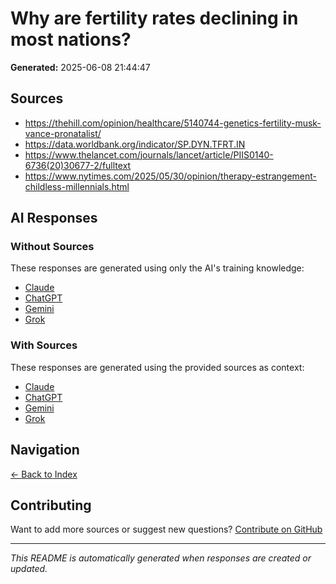 # Why are fertility rates declining in most nations?

**Generated:** 2025-06-08 21:44:47

## Sources

* https://thehill.com/opinion/healthcare/5140744-genetics-fertility-musk-vance-pronatalist/
* https://data.worldbank.org/indicator/SP.DYN.TFRT.IN
* https://www.thelancet.com/journals/lancet/article/PIIS0140-6736(20)30677-2/fulltext
* https://www.nytimes.com/2025/05/30/opinion/therapy-estrangement-childless-millennials.html


## AI Responses

### Without Sources
These responses are generated using only the AI's training knowledge:

- [Claude](response-claude-default.md)
- [ChatGPT](response-chatgpt-default.md)
- [Gemini](response-gemini-default.md)
- [Grok](response-grok-default.md)

### With Sources
These responses are generated using the provided sources as context:

- [Claude](response-claude-sources.md)
- [ChatGPT](response-chatgpt-sources.md)
- [Gemini](response-gemini-sources.md)
- [Grok](response-grok-sources.md)

## Navigation

[← Back to Index](../README.md)

## Contributing

Want to add more sources or suggest new questions? [Contribute on GitHub](https://github.com/justinwest/SuggestedSources)

---

*This README is automatically generated when responses are created or updated.*
